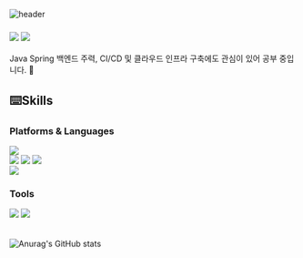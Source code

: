 ![header](https://capsule-render.vercel.app/api?type=waving&color=auto&height=300&section=header&text=Good%20to%20See%20You%20Again&fontSize=70&animation=fadeIn)
### <a href="https://romanc3.tistory.com/" target="_blank"><img src="https://img.shields.io/badge/Tistory-232F3E?style=flat-square&logo=Tistory&logoColor=white"/></a> <img src="https://img.shields.io/badge/skywlstn777@gmail.com-EA4335?style=flat-square&logo=Gmail&logoColor=white"/></a>

Java Spring 백엔드 주력, CI/CD 및 클라우드 인프라 구축에도 관심이 있어 공부 중입니다. 🤔


<!--
**frontLine-kim/frontLine-kim** is a ✨ _special_ ✨ repository because its `README.md` (this file) appears on your GitHub profile.

Here are some ideas to get you started:

- 🔭 I’m currently working on ...
- 🌱 I’m currently learning ...
- 👯 I’m looking to collaborate on ...
- 🤔 I’m looking for help with ...
- 💬 Ask me about ...
- 📫 How to reach me: ...
- 😄 Pronouns: ...
- ⚡ Fun fact: ...
-->
## ⌨️Skills

### Platforms & Languages
<img src="https://img.shields.io/badge/Linux-FCC624?style=flat-square&logo=Linux&logoColor=white"/> <br> <img src="https://img.shields.io/badge/Spring-6DB33F?style=flat-square&logo=Spring&logoColor=white"/> <img src="https://img.shields.io/badge/Spring Boot-6DB33F?style=flat-square&logo=Spring Boot&logoColor=white"/> <img src="https://img.shields.io/badge/MySQL-4479A1?style=flat-square&logo=MySQL&logoColor=white"/> <br> <img src="https://img.shields.io/badge/Java-FCC624?style=flat-square&logo=Java&logoColor=white"/>

### Tools
<img src="https://img.shields.io/badge/Amazon AWS-232F3E?style=flat-square&logo=Amazon AWS&logoColor=white"/> <img src="https://img.shields.io/badge/Amazon EC2-FF9900?style=flat-square&logo=Amazon EC&logoColor=white"/>
<br>
<br>
<br>
![Anurag's GitHub stats](https://github-readme-stats.vercel.app/api?username=frontLine-kim&show_icons=true&theme=radical)
